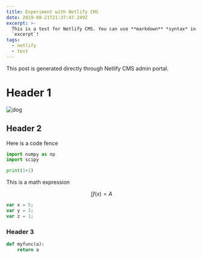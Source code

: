 ```yaml
---
title: Experiment with Netlify CMS
date: 2019-08-21T21:37:47.249Z
excerpt: >-
  This is a test for Netlify CMS. You can use **markdown** *syntax* in the
  `excerpt`!
tags:
  - netlify
  - test
---
```

This post is generated directly through Netlify CMS admin portal.

# Header 1

![dog](https://i.imgur.com/A8eQsll.jpg)

## Header 2

Here is a code fence

```python
import numpy as np
import scipy

print(1+1)
```

This is a math expression

$$
\int f(x) = A
$$

```js
var x = 5;
var y = 3;
var z = 1;
```

### Header 3

```python
def myfunc(a):
    return a
```


